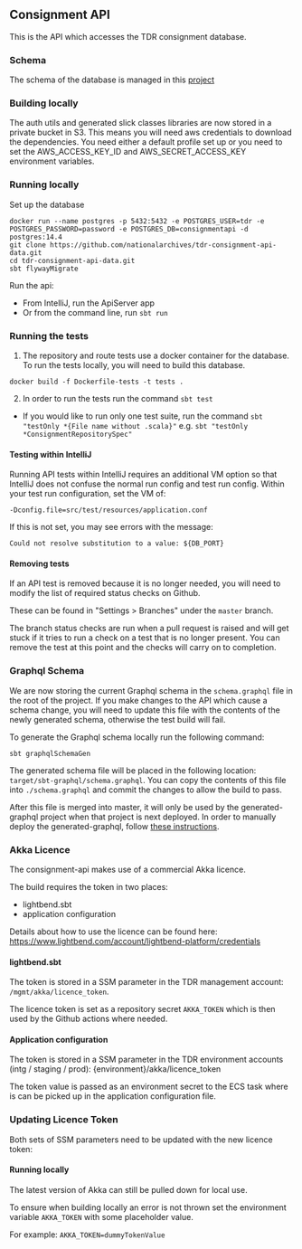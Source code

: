 ## Consignment API

This is the API which accesses the TDR consignment database. 

### Schema
The schema of the database is managed in this [project](https://github.com/nationalarchives/tdr-consignment-api-data)

### Building locally
The auth utils and generated slick classes libraries are now stored in a private bucket in S3. This means you will need aws credentials to download the dependencies.
You need either a default profile set up or you need to set the AWS_ACCESS_KEY_ID and AWS_SECRET_ACCESS_KEY environment variables. 

### Running locally

Set up the database
```
docker run --name postgres -p 5432:5432 -e POSTGRES_USER=tdr -e POSTGRES_PASSWORD=password -e POSTGRES_DB=consignmentapi -d postgres:14.4
git clone https://github.com/nationalarchives/tdr-consignment-api-data.git
cd tdr-consignment-api-data.git
sbt flywayMigrate
```

Run the api:

* From IntelliJ, run the ApiServer app
* Or from the command line, run `sbt run`

### Running the tests 

1. The repository and route tests use a docker container for the database. To run the tests locally, you will need to build this database.
```shell
docker build -f Dockerfile-tests -t tests .
```

2. In order to run the tests run the command `sbt test`

* If you would like to run only one test suite, run the command `sbt "testOnly *{File name without .scala}"` e.g. `sbt "testOnly *ConsignmentRepositorySpec"`

#### Testing within IntelliJ

Running API tests within IntelliJ requires an additional VM option so that IntelliJ does not confuse the normal run config and test run config.
Within your test run configuration, set the VM of:

`-Dconfig.file=src/test/resources/application.conf`

If this is not set, you may see errors with the message: 

`Could not resolve substitution to a value: ${DB_PORT}`

#### Removing tests

If an API test is removed because it is no longer needed, you will need to modify the list of required status checks on Github.

These can be found in "Settings > Branches" under the `master` branch.

The branch status checks are run when a pull request is raised and will get stuck if it tries to run a check on a test that is no longer present. You can remove the test at this point and the checks will carry on to completion.   

### Graphql Schema

We are now storing the current Graphql schema in the `schema.graphql` file in the root of the project. If you make changes to the API which cause a schema change, you will need to update this file with the contents of the newly generated schema, otherwise the test build will fail.

To generate the Graphql schema locally run the following command:

`sbt graphqlSchemaGen`

The generated schema file will be placed in the following location: `target/sbt-graphql/schema.graphql`. You can copy the contents of this file into `./schema.graphql` and commit the changes to allow the build to pass.

After this file is merged into master, it will only be used by the generated-graphql project when that project is next deployed.
In order to manually deploy the generated-graphql, follow [these instructions](https://github.com/nationalarchives/tdr-generated-graphql).

### Akka Licence

The consignment-api makes use of a commercial Akka licence.

The build requires the token in two places:
* lightbend.sbt
* application configuration

Details about how to use the licence can be found here: https://www.lightbend.com/account/lightbend-platform/credentials

#### lightbend.sbt

The token is stored in a SSM parameter in the TDR management account: `/mgmt/akka/licence_token`.

The licence token is set as a repository secret `AKKA_TOKEN` which is then used by the Github actions where needed.

#### Application configuration

The token is stored in a SSM parameter in the TDR environment accounts (intg / staging / prod): {environment}/akka/licence_token

The token value is passed as an environment secret to the ECS task where is can be picked up in the application configuration file.

### Updating Licence Token

Both sets of SSM parameters need to be updated with the new licence token:

#### Running locally

The latest version of Akka can still be pulled down for local use. 

To ensure when building locally an error is not thrown set the environment variable `AKKA_TOKEN` with some placeholder value.

For example: `AKKA_TOKEN=dummyTokenValue`
